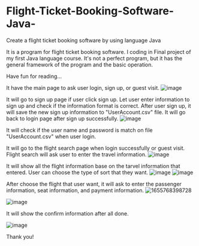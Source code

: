 # Flight-Ticket-Booking-Software-Java-
Create a flight ticket booking software by using language Java

It is a program for flight ticket booking software. I coding in Final project of my first Java language course. It's not a perfect program, but it has the general framework of the program and the basic operation. 

Have fun for reading...

It have the main page to ask user login, sign up, or guest visit.
![image](https://user-images.githubusercontent.com/75402059/174687995-5bbec487-034c-45dd-87ff-6275cc19dc1b.png)

It will go to sign up page if user click sign up. Let user enter information to sign up and check if the information format is correct. After user sign up, it will save the new sign up information to "UserAccount.csv" file. It will go back to login page after sign up successfully.
![image](https://user-images.githubusercontent.com/75402059/174688262-860ff42e-be65-4f32-9837-2037a7629b59.png)

It will check if the user name and password is match on file "UserAccount.csv" when user login.

It will go to the flight search page when login successfully or guest visit. Flight search will ask user to enter the travel information.
![image](https://user-images.githubusercontent.com/75402059/174688814-51a8c8d0-a56a-4246-a1a5-c146f0a60598.png)

It will show all the flight information base on the tarvel information that entered. User can choose the type of sort that they want.
![image](https://user-images.githubusercontent.com/75402059/174689108-4f2d5395-4111-4bbe-a2e6-c3454ee6117c.png)
![image](https://user-images.githubusercontent.com/75402059/174689295-b8daddb3-a0a3-47e6-b9a0-129f7eb90cc7.png)

After choose the flight that user want, it will ask to enter the passenger information, seat information, and payment information.
![1655768398728](https://user-images.githubusercontent.com/75402059/174689420-d41a8368-3590-422f-8841-43a368e37245.png)

![image](https://user-images.githubusercontent.com/75402059/174689607-24f8a19d-37c2-4d9f-830b-3b25afe51d9b.png)

It will show the confirm information after all done.

![image](https://user-images.githubusercontent.com/75402059/174689720-6d43e0a7-80ab-4578-b258-96cff68cef40.png)

Thank you!

